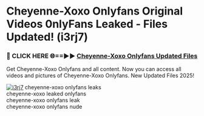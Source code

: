 # Cheyenne-Xoxo Onlyfans Original Videos 0nlyFans Leaked - Files Updated! (i3rj7)

<h3>🔴 CLICK HERE 🌐==►► <a href="https://tinyurl.com/2jnfzry5" rel="nofollow">Cheyenne-Xoxo Onlyfans Updated Files</a></h3>

Get Cheyenne-Xoxo Onlyfans and all content. Now you can access all videos and pictures of Cheyenne-Xoxo Onlyfans. New Updated Files 2025!

[![i3rj7](https://i.imgur.com/GyGTBgg.gif)](https://tinyurl.com/2jnfzry5)
cheyenne-xoxo onlyfans leaks<br>
cheyenne-xoxo leaked onlyfans<br>
cheyenne-xoxo onlyfans leak<br>
cheyenne-xoxo onlyfans nude
